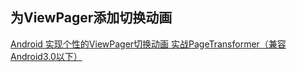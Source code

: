 ## 为ViewPager添加切换动画

[Android 实现个性的ViewPager切换动画 实战PageTransformer（兼容Android3.0以下）](https://blog.csdn.net/lmj623565791/article/details/40411921)